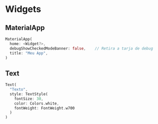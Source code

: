 # Widgets

## MaterialApp

```dart
MaterialApp(
  home: <Widget?>,
  debugShowCheckedModeBanner: false,    // Retira a tarja de debug
  title: "Meu App",
)
```

## Text

```dart
Text(
  "Texto",
  style: TextStyle(
    fontSize: 30,
    color: Colors.white,
    fontWeight: FontWeight.w700
  )
)
```
